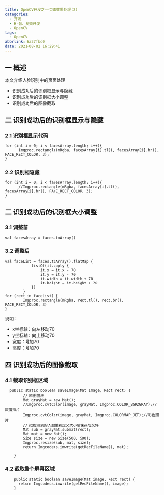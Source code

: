 ```yaml
---
title: OpenCV开发之——页面效果处理(2)
categories:
  - 开发
  - H-音、视频开发
  - OpenCV
tags:
  - OpenCV
abbrlink: 6a37fbd0
date: 2021-08-02 16:29:41
---
```

## 一 概述

本文介绍人脸识别中的页面处理

* 识别成功后的识别框显示与隐藏
* 识别成功后的识别框大小调整
* 识别成功后的图像截取

<!--more-->

## 二 识别成功后的识别框显示与隐藏

### 2.1 识别框显示代码

```
for (int i = 0; i < facesArray.length; i++){
      Imgproc.rectangle(mRgba, facesArray[i].tl(), facesArray[i].br(), FACE_RECT_COLOR, 3);
}
```

### 2.2 识别框隐藏

```
for (int i = 0; i < facesArray.length; i++){
      //Imgproc.rectangle(mRgba, facesArray[i].tl(), facesArray[i].br(), FACE_RECT_COLOR, 3);
}
```

## 三 识别成功后的识别框大小调整

### 3.1 调整前

```
val facesArray = faces.toArray()
```

### 3.2 调整后

```
val faceList = faces.toArray().flatMap {
            listOf(it.apply {
                it.x = it.x - 70
                it.y = it.y - 70
                it.width = it.width + 70
                it.height = it.height + 70
            })
        }
for (rect in faceList) {
        Imgproc.rectangle(mRgba, rect.tl(), rect.br(), FACE_RECT_COLOR, 3)
}        
```

说明：

* x坐标轴：向左移动70
* y坐标轴：向上移动70
* 宽度：增加70
* 高度：增加70

## 四 识别成功后的图像截取

### 4.1 截取识别框区域

```
  public static boolean saveImage(Mat image, Rect rect) {
        // 原图置灰
        Mat grayMat = new Mat();
        //Imgproc.cvtColor(image, grayMat, Imgproc.COLOR_BGR2GRAY);//灰度照片
        Imgproc.cvtColor(image, grayMat, Imgproc.COLORMAP_JET);//彩色照片
        // 把检测到的人脸重新定义大小后保存成文件
        Mat sub = grayMat.submat(rect);
        Mat mat = new Mat();
        Size size = new Size(500, 500);
        Imgproc.resize(sub, mat, size);
        return Imgcodecs.imwrite(getRecFileName(), mat);

    }
```

### 4.2 截取整个屏幕区域

```
    public static boolean saveImage(Mat image, Rect rect) {
      return Imgcodecs.imwrite(getRecFileName(), image);
    }
```

